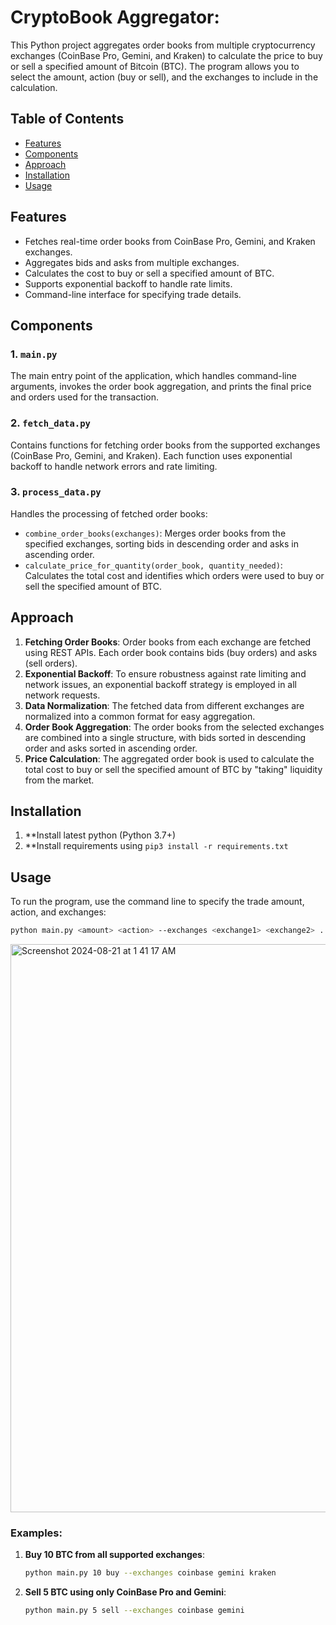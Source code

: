 # CryptoBook Aggregator: 

This Python project aggregates order books from multiple cryptocurrency exchanges (CoinBase Pro, Gemini, and Kraken) to calculate the price to buy or sell a specified amount of Bitcoin (BTC). The program allows you to select the amount, action (buy or sell), and the exchanges to include in the calculation.

## Table of Contents

- [Features](#features)
- [Components](#components)
- [Approach](#approach)
- [Installation](#installation)
- [Usage](#usage)

## Features

- Fetches real-time order books from CoinBase Pro, Gemini, and Kraken exchanges.
- Aggregates bids and asks from multiple exchanges.
- Calculates the cost to buy or sell a specified amount of BTC.
- Supports exponential backoff to handle rate limits.
- Command-line interface for specifying trade details.

## Components

### 1. `main.py`
The main entry point of the application, which handles command-line arguments, invokes the order book aggregation, and prints the final price and orders used for the transaction.

### 2. `fetch_data.py`
Contains functions for fetching order books from the supported exchanges (CoinBase Pro, Gemini, and Kraken). Each function uses exponential backoff to handle network errors and rate limiting.

### 3. `process_data.py`
Handles the processing of fetched order books:
- `combine_order_books(exchanges)`: Merges order books from the specified exchanges, sorting bids in descending order and asks in ascending order.
- `calculate_price_for_quantity(order_book, quantity_needed)`: Calculates the total cost and identifies which orders were used to buy or sell the specified amount of BTC.

## Approach

1. **Fetching Order Books**: Order books from each exchange are fetched using REST APIs. Each order book contains bids (buy orders) and asks (sell orders).
2. **Exponential Backoff**: To ensure robustness against rate limiting and network issues, an exponential backoff strategy is employed in all network requests.
3. **Data Normalization**: The fetched data from different exchanges are normalized into a common format for easy aggregation.
4. **Order Book Aggregation**: The order books from the selected exchanges are combined into a single structure, with bids sorted in descending order and asks sorted in ascending order.
5. **Price Calculation**: The aggregated order book is used to calculate the total cost to buy or sell the specified amount of BTC by "taking" liquidity from the market.

## Installation

1. **Install latest python (Python 3.7+)
2. **Install requirements using `pip3 install -r requirements.txt`

## Usage

To run the program, use the command line to specify the trade amount, action, and exchanges:

```bash
python main.py <amount> <action> --exchanges <exchange1> <exchange2> ...
```

<img width="909" alt="Screenshot 2024-08-21 at 1 41 17 AM" src="https://github.com/user-attachments/assets/2f3740ae-cb92-4231-a903-f5447564d770">

### Examples:

1. **Buy 10 BTC from all supported exchanges**:
    ```bash
    python main.py 10 buy --exchanges coinbase gemini kraken
    ```

2. **Sell 5 BTC using only CoinBase Pro and Gemini**:
    ```bash
    python main.py 5 sell --exchanges coinbase gemini
    ```


